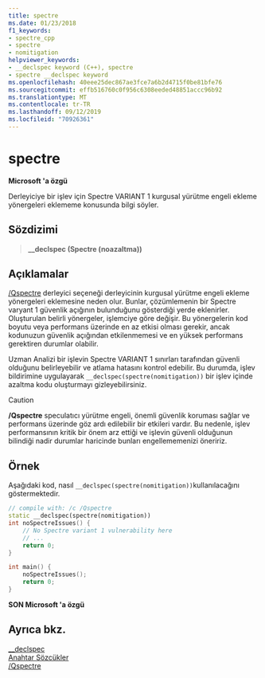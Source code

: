```yaml
---
title: spectre
ms.date: 01/23/2018
f1_keywords:
- spectre_cpp
- spectre
- nomitigation
helpviewer_keywords:
- __declspec keyword (C++), spectre
- spectre __declspec keyword
ms.openlocfilehash: 40eee25dec867ae3fce7a6b2d4715f0be81bfe76
ms.sourcegitcommit: effb516760c0f956c6308eeded48851accc96b92
ms.translationtype: MT
ms.contentlocale: tr-TR
ms.lasthandoff: 09/12/2019
ms.locfileid: "70926361"
---
```

# <a name="spectre"></a>spectre

**Microsoft 'a özgü**

Derleyiciye bir işlev için Spectre VARIANT 1 kurgusal yürütme engeli ekleme yönergeleri eklememe konusunda bilgi söyler.

## <a name="syntax"></a>Sözdizimi

> **__declspec (Spectre (noazaltma))**

## <a name="remarks"></a>Açıklamalar

[/Qspectre](../build/reference/qspectre.md) derleyici seçeneği derleyicinin kurgusal yürütme engeli ekleme yönergeleri eklemesine neden olur. Bunlar, çözümlemenin bir Spectre varyant 1 güvenlik açığının bulunduğunu gösterdiği yerde eklenirler. Oluşturulan belirli yönergeler, işlemciye göre değişir. Bu yönergelerin kod boyutu veya performans üzerinde en az etkisi olması gerekir, ancak kodunuzun güvenlik açığından etkilenmemesi ve en yüksek performans gerektiren durumlar olabilir.

Uzman Analizi bir işlevin Spectre VARIANT 1 sınırları tarafından güvenli olduğunu belirleyebilir ve atlama hatasını kontrol edebilir. Bu durumda, işlev bildirimine uygulayarak `__declspec(spectre(nomitigation))` bir işlev içinde azaltma kodu oluşturmayı gizleyebilirsiniz.

> [!CAUTION]
> **/Qspectre** speculatıcı yürütme engeli, önemli güvenlik koruması sağlar ve performans üzerinde göz ardı edilebilir bir etkileri vardır. Bu nedenle, işlev performansının kritik bir önem arz ettiği ve işlevin güvenli olduğunun bilindiği nadir durumlar haricinde bunları engellememenizi öneririz.

## <a name="example"></a>Örnek

Aşağıdaki kod, nasıl `__declspec(spectre(nomitigation))`kullanılacağını göstermektedir.

```cpp
// compile with: /c /Qspectre
static __declspec(spectre(nomitigation))
int noSpectreIssues() {
    // No Spectre variant 1 vulnerability here
    // ...
    return 0;
}

int main() {
    noSpectreIssues();
    return 0;
}
```

**SON Microsoft 'a özgü**

## <a name="see-also"></a>Ayrıca bkz.

[__declspec](../cpp/declspec.md)<br/>
[Anahtar Sözcükler](../cpp/keywords-cpp.md)<br/>
[/Qspectre](../build/reference/qspectre.md)

